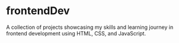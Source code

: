 # frontendDev
A collection of projects showcasing my skills and learning journey in frontend development using HTML, CSS, and JavaScript.
